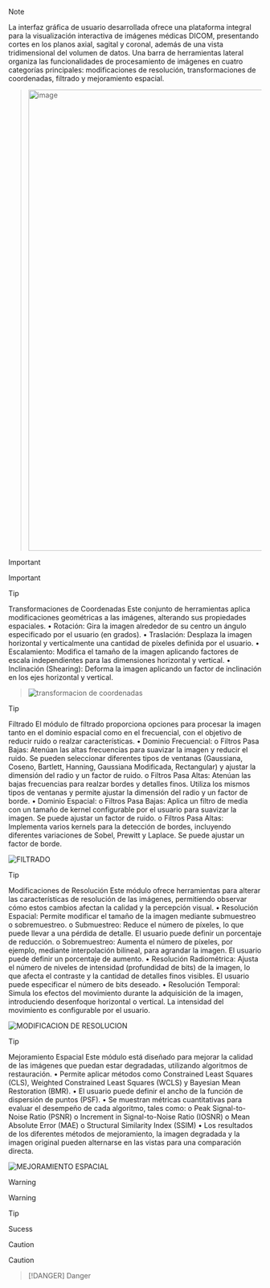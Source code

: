 
> [!NOTE]
> La interfaz gráfica de usuario desarrollada ofrece una plataforma integral para la visualización interactiva de imágenes médicas DICOM, presentando cortes en los planos axial, sagital y coronal, además de una vista tridimensional del volumen de datos. Una barra de herramientas lateral organiza las funcionalidades de procesamiento de imágenes en cuatro categorías principales: modificaciones de resolución, transformaciones de coordenadas, filtrado y mejoramiento espacial.

> <img width="680" height="917" alt="image" src="https://github.com/user-attachments/assets/2ee04242-8328-4b1c-95f1-4aa6a7384353" />


> [!IMPORTANT]
> Important

> [!TIP]
> Transformaciones de Coordenadas
Este conjunto de herramientas aplica modificaciones geométricas a las imágenes, alterando sus propiedades espaciales.
> •	Rotación: Gira la imagen alrededor de su centro un ángulo especificado por el usuario (en grados).
> •	Traslación: Desplaza la imagen horizontal y verticalmente una cantidad de píxeles definida por el usuario.
> •	Escalamiento: Modifica el tamaño de la imagen aplicando factores de escala independientes para las dimensiones horizontal y vertical.
> •	Inclinación (Shearing): Deforma la imagen aplicando un factor de inclinación en los ejes horizontal y vertical.

> ![transformacion de coordenadas](https://github.com/user-attachments/assets/6fa5a6b2-dd7c-4e1e-9cd4-e66db077065b)

> [!TIP]
> Filtrado
El módulo de filtrado proporciona opciones para procesar la imagen tanto en el dominio espacial como en el frecuencial, con el objetivo de reducir ruido o realzar características.
•	Dominio Frecuencial: 
o	Filtros Pasa Bajas: Atenúan las altas frecuencias para suavizar la imagen y reducir el ruido. Se pueden seleccionar diferentes tipos de ventanas (Gaussiana, Coseno, Bartlett, Hanning, Gaussiana Modificada, Rectangular) y ajustar la dimensión del radio y un factor de ruido.
o	Filtros Pasa Altas: Atenúan las bajas frecuencias para realzar bordes y detalles finos. Utiliza los mismos tipos de ventanas y permite ajustar la dimensión del radio y un factor de borde.
•	Dominio Espacial: 
o	Filtros Pasa Bajas: Aplica un filtro de media con un tamaño de kernel configurable por el usuario para suavizar la imagen. Se puede ajustar un factor de ruido.
o	Filtros Pasa Altas: Implementa varios kernels para la detección de bordes, incluyendo diferentes variaciones de Sobel, Prewitt y Laplace. Se puede ajustar un factor de borde.

![FILTRADO](https://github.com/user-attachments/assets/cbba6edb-a9cd-497c-ac01-9598a67b2c71)

> [!TIP]
> Modificaciones de Resolución
Este módulo ofrece herramientas para alterar las características de resolución de las imágenes, permitiendo observar cómo estos cambios afectan la calidad y la percepción visual.
•	Resolución Espacial: Permite modificar el tamaño de la imagen mediante submuestreo o sobremuestreo. 
o	Submuestreo: Reduce el número de píxeles, lo que puede llevar a una pérdida de detalle. El usuario puede definir un porcentaje de reducción.
o	Sobremuestreo: Aumenta el número de píxeles, por ejemplo, mediante interpolación bilineal, para agrandar la imagen. El usuario puede definir un porcentaje de aumento.
•	Resolución Radiométrica: Ajusta el número de niveles de intensidad (profundidad de bits) de la imagen, lo que afecta el contraste y la cantidad de detalles finos visibles. El usuario puede especificar el número de bits deseado.
•	Resolución Temporal: Simula los efectos del movimiento durante la adquisición de la imagen, introduciendo desenfoque horizontal o vertical. La intensidad del movimiento es configurable por el usuario.

![MODIFICACION DE RESOLUCION](https://github.com/user-attachments/assets/36152dea-86c3-4a60-a814-d17ac787a595)


> [!TIP]
> Mejoramiento Espacial
Este módulo está diseñado para mejorar la calidad de las imágenes que puedan estar degradadas, utilizando algoritmos de restauración.
•	Permite aplicar métodos como Constrained Least Squares (CLS), Weighted Constrained Least Squares (WCLS) y Bayesian Mean Restoration (BMR).
•	El usuario puede definir el ancho de la función de dispersión de puntos (PSF).
•	Se muestran métricas cuantitativas para evaluar el desempeño de cada algoritmo, tales como: 
o	Peak Signal-to-Noise Ratio (PSNR)
o	Increment in Signal-to-Noise Ratio (IOSNR)
o	Mean Absolute Error (MAE)
o	Structural Similarity Index (SSIM)
•	Los resultados de los diferentes métodos de mejoramiento, la imagen degradada y la imagen original pueden alternarse en las vistas para una comparación directa.

![MEJORAMIENTO ESPACIAL](https://github.com/user-attachments/assets/4a3b8ca5-2733-4f1c-b507-9e47bc0e008f)

> [!WARNING]
> Warning

> [!TIP]
> Sucess

> [!CAUTION]
> Caution

> [!DANGER]
> Danger
